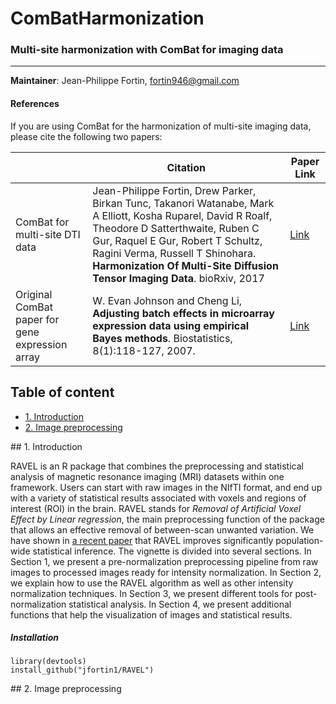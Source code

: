 # ComBatHarmonization
### Multi-site harmonization with ComBat for imaging data

--------
**Maintainer**: Jean-Philippe Fortin, fortin946@gmail.com

#### References

If you are using ComBat for the harmonization of multi-site imaging data, please cite the following two papers:

|       | Citation     | Paper Link
| -------------  | -------------  | -------------  |
| ComBat for multi-site DTI data    | Jean-Philippe Fortin, Drew Parker, Birkan Tunc, Takanori Watanabe, Mark A Elliott, Kosha Ruparel, David R Roalf, Theodore D Satterthwaite, Ruben C Gur, Raquel E Gur, Robert T Schultz, Ragini Verma, Russell T Shinohara. **Harmonization Of Multi-Site Diffusion Tensor Imaging Data**. bioRxiv, 2017  |[Link](http://biorxiv.org/content/early/2017/03/22/116541)| 
| Original ComBat paper for gene expression array    |  W. Evan Johnson and Cheng Li, **Adjusting batch effects in microarray expression data using empirical Bayes methods**. Biostatistics, 8(1):118-127, 2007.      | [Link](https://academic.oup.com/biostatistics/article/8/1/118/252073/Adjusting-batch-effects-in-microarray-expression) |


## Table of content
- [1. Introduction](#id-section1)
- [2. Image preprocessing](#id-section2)


<div id='id-section1'/>
## 1. Introduction

RAVEL is an R package that combines the preprocessing and statistical analysis of magnetic resonance imaging (MRI) datasets within one framework. Users can start with raw images in the NIfTI format, and end up with a variety of statistical results associated with voxels and regions of interest (ROI) in the brain. RAVEL stands for _Removal of Artificial Voxel Effect by Linear regression_, the main preprocessing function of the package that allows an effective removal of between-scan unwanted variation. We have shown in [a recent paper](http://www.sciencedirect.com/science/article/pii/S1053811916001452) that RAVEL improves significantly population-wide statistical inference. The vignette is divided into several sections. In Section 1, we present a pre-normalization preprocessing pipeline from raw images to processed images ready for intensity normalization. In Section 2, we explain how to use the RAVEL algorithm as well as other intensity normalization techniques. In Section 3, we present different tools for post-normalization statistical analysis. In Section 4, we present additional functions that help the visualization of images and statistical results. 

##### Installation

```{r}
library(devtools)
install_github("jfortin1/RAVEL")
```


<div id='id-section2'/>
## 2. Image preprocessing 





